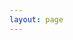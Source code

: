 ```yaml
---
layout: page
---
```


<script setup>
import { useData } from "vitepress";
import SiteHome from "vitepress-sls-blog-tmpl/SiteHome.vue";
import { PROPS } from "../.vitepress/props.js";

const { theme, localeIndex } = useData();

const hero = {
  name: "Антифеминизм",
  text: "text",
  tagline: "antifem",
  image: {
    src: theme.value.mainHeroImg,
    alt: "Antifem logo",
  },
  actions: [
    {
      theme: "brand",
      text: `📃 О проекте`,
      link: `/${localeIndex.value}/doc/about`,
    },
    {
      theme: "alt",
      text: `🗞️ Новости, статьи, события`,
      link: `${PROPS.blogUrl}/${localeIndex.value}/recent/1`,
    },
    {
      theme: "alt",
      text: `📢 Мы в соц сетях`,
      link: `/${localeIndex.value}/${theme.value.linksUrl}`,
    },
  ],
}
const features = [
  {
    icon: "🤝",
    title: "Антифем это равноправие",
    details: "За что выступает движение антифеминизм",
    linkText: "Читать о",
    link: "/ru/doc/what-the-antifeminism-movement-stands-for",
  },
  {
    icon: "📖",
    title: "Правда о современном феминизме",
    details: "описание",
    linkText: "Читать о",
    link: "/ru/doc/the-truth-about-modern-feminism",
  },
  {
    icon: "⚔️",
    title: "Как победить феминизм",
    details: "описание",
    linkText: "Читать о",
    link: "/ru/doc/how-to-defeat-feminism",
  },
]
</script>

<SiteHome :hero="hero" :features="features">
</SiteHome>
